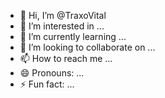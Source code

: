 - 👋 Hi, I’m @TraxoVital
- 👀 I’m interested in ...
- 🌱 I’m currently learning ...
- 💞️ I’m looking to collaborate on ...
- 📫 How to reach me ...
- 😄 Pronouns: ...
- ⚡ Fun fact: ...

<!---
TraxoVital/TraxoVital is a ✨ special ✨ repository because its `README.md` (this file) appears on your GitHub profile.
You can click the Preview link to take a look at your changes.
--->
